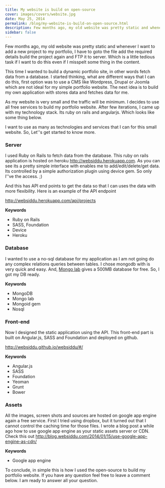 ```yaml
---
title: My website is build on open-source
cover: images/covers/website.jpg
date: May 25, 2014
permalink: /blog/my-website-is-build-on-open-source.html
description: Few months ago, my old website was pretty static and whenever I want to add a new project to my portfolio, I have to goto the file add the required details build the project again and FTP it to server. Which is...
sidebar: false
---
```


Few months ago, my old website was pretty static and whenever I want to add a new project to my portfolio, I have to goto the file add the required details build the project again and FTP it to server. Which is a little tedious task if I want to do this even if I misspelt some thing in the content.

This time I wanted to build a dynamic portfolio site, in other words fetch data from a database. I started thinking, what are different ways that I can do this, first option was to use a CMS like Wordpress, Drupal or Joomla which are not ideal for my simple portfolio website. The next idea is to build my own application with stores data and fetches data for me.

As my website is very small and the traffic will be minimum. I decides to use all free services to build my portfolio website. After few iterations, I came up with my technology stack. Its ruby on rails and angularjs. Which looks like some thing below.

I want to use as many as technologies and services that I can for this small website. So, Let''s get started to know more.

### Server

I used Ruby on Rails to fetch data from the database. This ruby on rails application is hosted on heroku http://websiddu.herokuapp.com. As you can see its a pretty simple interface with enables me to add/edit/delete/get data. Its controlled by a simple authorization plugin using device gem. So only I''ve the access. ;)

And this has API end points to get the data so that I can uses the data with more flexibility. Here is an example of the API endpoint

http://websiddu.herokuapp.com/api/projects

**Keywords**

- Ruby on Rails
- SASS, Foundation
- Device
- Heroku

### Database

I wanted to use a no-sql database for my application as I am not going do any complex relations queries between tables. I chose mongodb with is very quick and easy. And, <a href="https://mongolab.com/" target="blank">Mongo lab</a> gives a 500MB database for free. So, I got my DB ready.

**Keywords**

- MongoDB
- Mongo lab
- Mongoid gem
- Nosql

### Front-end

Now I designed the static application using the API. This front-end part is built on Angular.js, SASS and Foundation and deployed on github.

http://websiddu.github.io/websiddu/#/

**Keywords**

- Angular.js
- SASS
- Foundation
- Yeoman
- Grunt
- Bower

### Assets

All the images, screen shots and sources are hosted on google app engine again a free service. First I tried using dropbox, but it turned out that I cannot control the caching time for those files. I wrote a blog post a while ago how to use google app engine as your static assets server or CDN. Check this out http://blog.websiddu.com/2014/01/15/use-google-app-engine-as-cdn/

**Keywords**

- Google app engine

To conclude, in simple this is how I used the open-source to build my portfolio website. If you have any question feel free to leave a comment below. I am ready to answer all your question.
